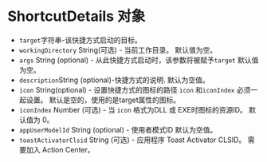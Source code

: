 # ShortcutDetails 对象

* ` target `字符串-该快捷方式启动的目标。
* `workingDirectory` String(可选) - 当前工作目录。 默认值为空。
* `args` String (optional) - 从此快捷方式启动时，该参数将被赋予`target` 默认值为空。
* ` description `String (optional)-快捷方式的说明. 默认为空值。
* `icon` String(optional) - 设置快捷方式的图标的路径 `icon` 和`iconIndex` 必须一起设置。 默认是空的，使用的是target属性的图标。
* `iconIndex` Number (可选) - 当 `icon` 格式为DLL 或 EXE时图标的资源ID。 默认值为 0。
* `appUserModelId` String (optional) - 使用者模式ID 默认为空值。
* `toastActivatorClsid` String (可选) - 应用程序 Toast Activator CLSID。 需要加入 Action Center。
